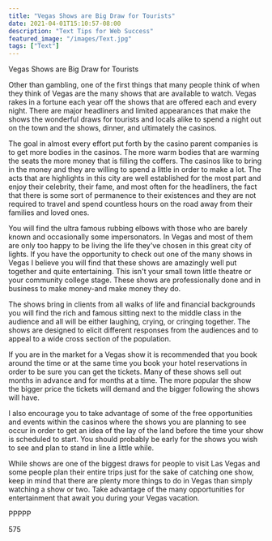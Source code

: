 ```yaml
---
title: "Vegas Shows are Big Draw for Tourists"
date: 2021-04-01T15:10:57-08:00
description: "Text Tips for Web Success"
featured_image: "/images/Text.jpg"
tags: ["Text"]
---
```


Vegas Shows are Big Draw for Tourists

Other than gambling, one of the first things that many people think of when they think of Vegas are the many shows that are available to watch. Vegas rakes in a fortune each year off the shows that are offered each and every night. There are major headliners and limited appearances that make the shows the wonderful draws for tourists and locals alike to spend a night out on the town and the shows, dinner, and ultimately the casinos. 

The goal in almost every effort put forth by the casino parent companies is to get more bodies in the casinos. The more warm bodies that are warming the seats the more money that is filling the coffers. The casinos like to bring in the money and they are willing to spend a little in order to make a lot. The acts that are highlights in this city are well established for the most part and enjoy their celebrity, their fame, and most often for the headliners, the fact that there is some sort of permanence to their existences and they are not required to travel and spend countless hours on the road away from their families and loved ones. 

You will find the ultra famous rubbing elbows with those who are barely known and occasionally some impersonators. In Vegas and most of them are only too happy to be living the life they've chosen in this great city of lights. If you have the opportunity to check out one of the many shows in Vegas I believe you will find that these shows are amazingly well put together and quite entertaining. This isn't your small town little theatre or your community college stage. These shows are professionally done and in business to make money-and make money they do. 

The shows bring in clients from all walks of life and financial backgrounds you will find the rich and famous sitting next to the middle class in the audience and all will be either laughing, crying, or cringing together. The shows are designed to elicit different responses from the audiences and to appeal to a wide cross section of the population. 

If you are in the market for a Vegas show it is recommended that you book around the time or at the same time you book your hotel reservations in order to be sure you can get the tickets. Many of these shows sell out months in advance and for months at a time. The more popular the show the bigger price the tickets will demand and the bigger following the shows will have. 

I also encourage you to take advantage of some of the free opportunities and events within the casinos where the shows you are planning to see occur in order to get an idea of the lay of the land before the time your show is scheduled to start. You should probably be early for the shows you wish to see and plan to stand in line a little while.

While shows are one of the biggest draws for people to visit Las Vegas and some people plan their entire trips just for the sake of catching one show, keep in mind that there are plenty more things to do in Vegas than simply watching a show or two. Take advantage of the many opportunities for entertainment that await you during your Vegas vacation.

PPPPP

575

